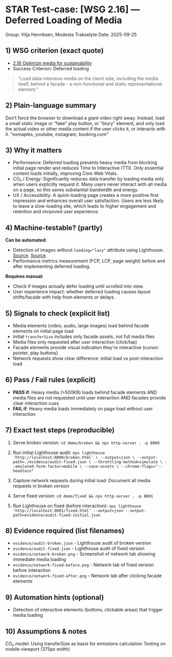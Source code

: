 # STAR Test-case: [WSG 2.16] — Deferred Loading of Media

Group: Vilja Henriksen, Modesta Trakselyte
Date: 2025-09-25

## 1) WSG criterion (exact quote)
- [2.16 Optimize media for sustainability](https://w3c.github.io/sustainableweb-wsg/#optimize-media-for-sustainability)
- Success Criterion: Deferred loading
> "Load data-intensive media on the client side, including the media itself, behind a facade - a non-functional and static representational element."

## 2) Plain-language summary
Don’t force the browser to download a giant video right away. Instead, load a small static image or “fake” play button, or "blury" element, and only load the actual video or other media content if the user clicks it, or interacts with it. "exmaples, youtube, instagram, booking.com"

## 3) Why it matters
- Performance: Deferred loading prevents heavy media from blocking initial page render and reduces Time to Interactive (TTI). Only essential content loads initially, improving Core Web Vitals.
- CO₂ / Energy: Significantly reduces data transfer by loading media only when users explicitly request it. Many users never interact with all media on a page, so this saves substantial bandwidth and energy.
- UX / Accessibility: A quick-loading page creates a more positive first impression and enhances overall user satisfaction. Users are less likely to leave a slow-loading site, which leads to higher engagement and retention and imrpoved user experience. 


## 4) Machine-testable? (partly)
**Can be automated:**
- Detection of images without `loading="lazy"` attribute using Lighthouse. [Source](https://web.dev/articles/browser-level-image-lazy-loading). [Source](https://developer.mozilla.org/en-US/docs/Web/Performance/Guides/Lazy_loading#images_and_iframes).
- Performance metrics measurement (FCP, LCP, page weight) before and after implementing deferred loading.

**Requires manual:**
- Check if images actually defer loading until scrolled into view.
- User experience impact: whether deferred loading causes layout shifts/facade with help from elements or delays.

## 5) Signals to check (explicit list)
- Media elements (video, audio, large images) load behind facade elements on initial page load
- Initial `transferSize` includes only facade assets, not full media files
- Media files only requested after user interaction (click/tap)
- Facade elements provide visual indication they're interactive (cursor: pointer, play buttons)
- Network requests show clear difference: initial load vs post-interaction load

## 6) Pass / Fail rules (explicit)
- **PASS if**: Heavy media (>500KB) loads behind facade elements AND media files are not requested until user interaction AND facades provide clear interaction cues
- **FAIL if**: Heavy media loads immediately on page load without user interaction

## 7) Exact test steps (reproducible)
1. Serve broken version: `cd demo/broken && npx http-server . -p 8000`
2. Run initial Lighthouse audit: `npx lighthouse 'http://localhost:8000/broken.html' \
--output=json \
--output-path=./evidence/audit-fixed.json \
--throttling-method=simulate \
--emulated-form-factor=mobile \
--save-assets \
--chrome-flags="--headless"`

3. Capture network requests during initial load: Document all media requests in broken version
4. Serve fixed version: `cd demo/fixed && npx http-server . -p 8001` 
5. Run Lighthouse on fixed (before interaction): `npx lighthouse 'http://localhost:8001/fixed.html' --output=json --output-path=evidence/audit-fixed-initial.json`


## 8) Evidence required (list filenames)
- `evidence/audit-broken.json` - Lighthouse audit of broken version
- `evidence/audit-fixed.json` - Lighthouse audit of fixed version 
- `evidence/network-broken.png` - Screenshot of network tab showing immediate media loading
- `evidence/network-fixed-before.png` - Network tab of fixed version before interaction
- `evidence/network-fixed-after.png` - Network tab after clicking facade elements


## 9) Automation hints (optional)
- Detection of interactive elements (buttons, clickable areas) that trigger media loading

## 10) Assumptions & notes
CO₂ model: Using transferSize as basis for emissions calculation
Testing on mobile viewport (375px width)


